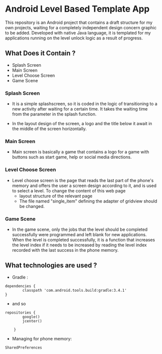 # Android Level Based Template App
This repository is an Android project that contains a draft structure for my own projects, waiting for a completely independent design concern graphic to be added. Developed with native Java language, it is templated for my applications running on the level unlock logic as a result of progress.

## What Does it Contain ?
- Splash Screen
- Main Screen
- Level Choose Screen
- Game Scene

### Splash Screen
  - It is a simple splashscreen, so it is coded in the logic of transitioning to a new activity after waiting for a certain time. It takes the waiting time from the parameter in the splash function.

  - In the layout design of the screen, a logo and the title below it await in the middle of the screen horizontally.

### Main Screen
  - Main screen is basically a game that contains a logo for a game with buttons such as start game, help or social media directions.
  
### Level Choose Screen

 - Level choose screen is the page that reads the last part of the phone's memory and offers the user a screen design according to it, and is used to select a level. To change the content of this web page
    - layout structure of the relevant page
    - The file named "single_item" defining the adapter of gridview should be changed.


### Game Scene
 - In the game scene, only the jobs that the level should be completed successfully were programmed and left blank for new applications. When the level is completed successfully, it is a function that increases the level index if it needs to be increased by reading the level index recorded with the last success in the phone memory.
 
## What technologies are used ?
- Gradle : 
```
dependencies {
        classpath 'com.android.tools.build:gradle:3.4.1'
}
```
- and so
```
repositories {
        google()
        jcenter()
        
    }
```

- Managing for phone memory:
```
SharedPreferences
```


